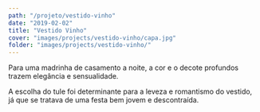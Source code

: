 ```yaml
---
path: "/projeto/vestido-vinho"
date: "2019-02-02"
title: "Vestido Vinho"
cover: "images/projects/vestido-vinho/capa.jpg"
folder: "images/projects/vestido-vinho/"
---
```


Para uma madrinha de casamento a noite, a cor e o decote profundos trazem elegância e sensualidade.

A escolha do tule foi determinante para a leveza e romantismo do vestido, já que se tratava de uma festa bem jovem e descontraída.
